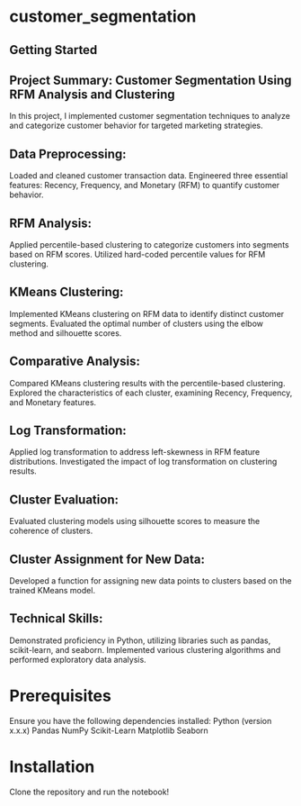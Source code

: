# customer_segmentation

## Getting Started

## Project Summary: Customer Segmentation Using RFM Analysis and Clustering

In this project, I implemented customer segmentation techniques to analyze and categorize customer behavior for targeted marketing strategies.

## Data Preprocessing:
Loaded and cleaned customer transaction data.
Engineered three essential features: Recency, Frequency, and Monetary (RFM) to quantify customer behavior.

## RFM Analysis:
Applied percentile-based clustering to categorize customers into segments based on RFM scores.
Utilized hard-coded percentile values for RFM clustering.

## KMeans Clustering:
Implemented KMeans clustering on RFM data to identify distinct customer segments.
Evaluated the optimal number of clusters using the elbow method and silhouette scores.

## Comparative Analysis:
Compared KMeans clustering results with the percentile-based clustering.
Explored the characteristics of each cluster, examining Recency, Frequency, and Monetary features.

## Log Transformation:
Applied log transformation to address left-skewness in RFM feature distributions.
Investigated the impact of log transformation on clustering results.

## Cluster Evaluation:
Evaluated clustering models using silhouette scores to measure the coherence of clusters.

## Cluster Assignment for New Data:
Developed a function for assigning new data points to clusters based on the trained KMeans model.

## Technical Skills:
Demonstrated proficiency in Python, utilizing libraries such as pandas, scikit-learn, and seaborn.
Implemented various clustering algorithms and performed exploratory data analysis.

# Prerequisites
Ensure you have the following dependencies installed:
Python (version x.x.x)
Pandas
NumPy
Scikit-Learn
Matplotlib
Seaborn

# Installation
Clone the repository and run the notebook!
